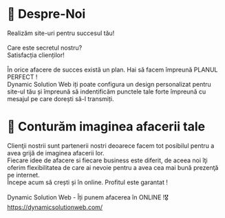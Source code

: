 # 💛 Despre-Noi
Realizăm site-uri pentru succesul tău!<br><br>
Care este secretul nostru? <br>
Satisfacția clienților!<br><br>
În orice afacere de succes există un plan. Hai să facem împreună PLANUL PERFECT !<br>
Dynamic Solution Web iți poate configura un design personalizat pentru site-ul tău și împreună să indentificăm punctele tale forte împreună cu mesajul pe care dorești să-l transmiți.<br>
 
 # 💛 Conturăm imaginea afacerii tale
 Clienţii nostrii sunt partenerii nostri deoarece facem tot posibilul pentru a avea grijă de imaginea afacerii lor. <br>
 Fiecare idee de afacere si fiecare business este diferit, de aceea noi îţi oferim flexibilitatea de care ai nevoie pentru a avea cea mai bună prezenţă pe internet. <br>
 Începe acum să crești și în online. Profitul este garantat ! <br><br>
      Dynamic Solution Web - Îți punem afacerea în ONLINE !🎖<br>
      https://dynamicsolutionweb.com/<br>
